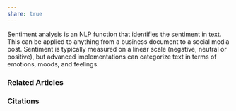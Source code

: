 ```yaml
---
share: true
---
```


Sentiment analysis is an NLP function that identifies the sentiment in text. This can be applied to anything from a business document to a social media post. Sentiment is typically measured on a linear scale (negative, neutral or positive), but advanced implementations can categorize text in terms of emotions, moods, and feelings.

### Related Articles

### Citations
